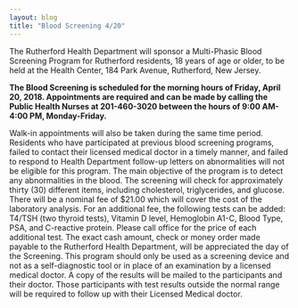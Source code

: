 ```yaml
---
layout: blog
title: "Blood Screening 4/20"
---
```


The Rutherford Health Department will sponsor a Multi-Phasic Blood Screening Program for Rutherford
residents, 18 years of age or older, to be held at the Health Center, 184 Park Avenue, Rutherford, New Jersey.

**The Blood Screening is scheduled for the morning hours of Friday, April 20, 2018. Appointments are required
and can be made by calling the Public Health Nurses at 201-460-3020 between the hours of 9:00 AM-4:00 PM,
Monday-Friday.** 

Walk-in appointments will also be taken during the same time period. Residents who have
participated at previous blood screening programs, failed to contact their licensed medical doctor in a timely
manner, and failed to respond to Health Department follow-up letters on abnormalities will not be eligible for
this program. The main objective of the program is to detect any abnormalities in the blood. The screening will
check for approximately thirty (30) different items, including cholesterol, triglycerides, and glucose. There will
be a nominal fee of $21.00 which will cover the cost of the laboratory analysis. For an additional fee, the
following tests can be added: T4/TSH (two thyroid tests), Vitamin D level, Hemoglobin A1-C, Blood Type,
PSA, and C-reactive protein. Please call office for the price of each additional test. The exact cash amount, check
or money order made payable to the Rutherford Health Department, will be appreciated the day of the Screening. This
program should only be used as a screening device and not as a self-diagnostic tool or in place of an
examination by a licensed medical doctor. A copy of the results will be mailed to the participants and their
doctor. Those participants with test results outside the normal range will be required to follow up with their
Licensed Medical doctor. 
